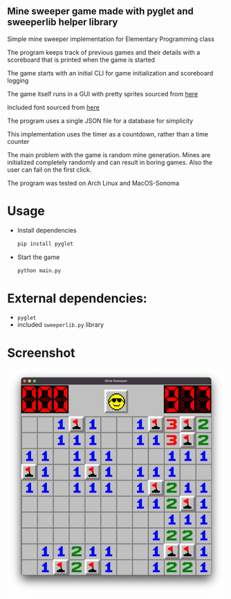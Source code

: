 ## Mine sweeper game made with pyglet and sweeperlib helper library
Simple mine sweeper implementation for Elementary Programming class

The program keeps track of previous games and their details with a scoreboard that is printed when the game is started

The game starts with an initial CLI for game initialization and scoreboard logging

The game itself runs in a GUI with pretty sprites sourced from [here](https://www.spriters-resource.com/pc_computer/minesweeper/sheet/19849/)

Included font sourced from [here](https://www.nerdfonts.com/font-downloads)

The program uses a single JSON file for a database for simplicity

This implementation uses the timer as a countdown, rather than a time counter

The main problem with the game is random mine generation.
Mines are initialized completely randomly and can result in
boring games. Also the user can fail on the first click.

The program was tested on Arch Linux and MacOS-Sonoma

# Usage
- Install dependencies 
    ```bash
    pip install pyglet
    ```
- Start the game
    ```bash
    python main.py
    ```

# External dependencies:
- `pyglet`
- included `sweeperlib.py` library

# Screenshot
![Screenshot](https://raw.githubusercontent.com/aleparuokakauppa/sweeper/master/images/mine_sweeper_screenshot.jpg?raw=true)
